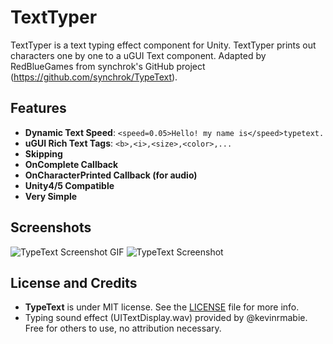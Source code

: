 TextTyper
=========================

TextTyper is a text typing effect component for Unity. TextTyper prints out characters one by one to a uGUI Text component. Adapted by RedBlueGames from synchrok's GitHub project (https://github.com/synchrok/TypeText).

Features
--------
- **Dynamic Text Speed**: ```<speed=0.05>Hello! my name is</speed>typetext.```
- **uGUI Rich Text Tags**: ```<b>,<i>,<size>,<color>,...```
- **Skipping**
- **OnComplete Callback**
- **OnCharacterPrinted Callback (for audio)**
- **Unity4/5 Compatible**
- **Very Simple**

Screenshots
--------
![TypeText Screenshot GIF](https://cloud.githubusercontent.com/assets/1309940/11761765/f897ff48-a112-11e5-97c7-f9bbdef387bc.gif)
![TypeText Screenshot](https://cloud.githubusercontent.com/assets/1309940/11761719/06acaf9a-a111-11e5-8c35-1ec0bc06b470.PNG)


License and Credits
-------
- **TypeText** is under MIT license. See the [LICENSE](LICENSE) file for more info.
- Typing sound effect (UITextDisplay.wav) provided by @kevinrmabie. Free for others to use, no attribution necessary.
